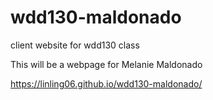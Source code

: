 # wdd130-maldonado
client website for wdd130 class

This will be a webpage for Melanie Maldonado

https://linling06.github.io/wdd130-maldonado/
